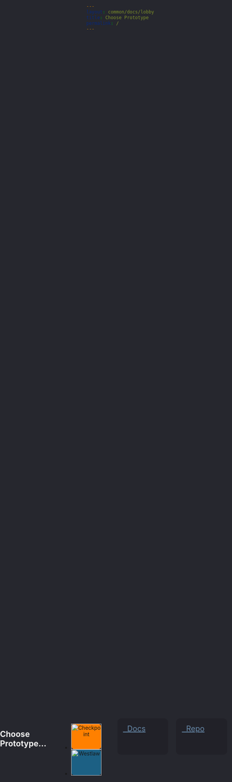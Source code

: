 ```yaml
---
layout: common/docs/lobby
title: Choose Prototype
permalink: /
---
```


<style>
    html, body {
        background: #26272E;
        height: 100%;
    }

    .table-wrapper {
        display: table;
        position: absolute;
        top: 0;
        bottom: 0;
        left: 0;
        right: 0;
        height: 100%;
        width: 100%;
    }

    .cell-wrapper {
        display: table-cell;
        vertical-align: middle;
    }

    .row {
        max-width: 600px;
    }

    .logo-cp,
    .logo-wl {
        display: block;
        border-radius: 10px;
        text-align: center;
        /*margin: 100px;*/
    }

    .logo-cp:hover,
    .logo-wl:hover {
        /*background: black;*/
    }

    .logo-cp {
        background: #FF8000;
    }

    .logo-wl {
        background: #1C6084;
    }

    .button {
        width: 100%;
        border-radius: 10px;
        padding: 15px;
        font-size: 20px;
        background: #212128;
        /*border: 2px solid #212128;*/
        color: #6789A9;
    }

    .button:hover {
        background: black !important;
    }

    h1 {
        color: #eee;
    }
</style>

<section class="table-wrapper animated fadeIn">
    <div class="cell-wrapper">
        <div class="row">
            <div class="columns">
                <h1>Choose Prototype...</h1>
                <br>
                <ul class="small-block-grid-2">
                    <li><a class="logo-cp" href="/checkpoint/guide/"><img width="100%" src="/img/common/template/cp-logo@2x.png" alt="Checkpoint"></a></li>
                    <li><a class="logo-wl" href="/westlaw/guide/"><img width="100%" src="/img/common/template/wl-logo@2x.png" alt="Westlaw"></a></li>
                </ul>
                <br>
                <a class="button" href="/docs/"><i class="fi-book"></i>&nbsp; Docs</a>
                <a class="button" href="https://github.com/liquidvisual/prototypes"><i class="fi-social-github"></i>&nbsp; Repo</a>
            </div>
        </div>
    </div>
</section>
